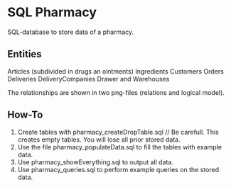 # SQL Pharmacy

SQL-database to store data of a pharmacy.

## Entities
Articles (subdivided in drugs an ointments)
Ingredients
Customers
Orders
Deliveries
DeliveryCompanies
Drawer
and Warehouses

The relationships are shown in two png-files (relations and logical model).

## How-To
1. Create tables with pharmacy_createDropTable.sql // Be carefull. This creates empty tables. You will lose all prior stored data.
2. Use the file pharmacy_populateData.sql to fill the tables with example data.
3. Use pharmacy_showEverything.sql to output all data.
4. Use pharmacy_queries.sql to perform example queries on the stored data.